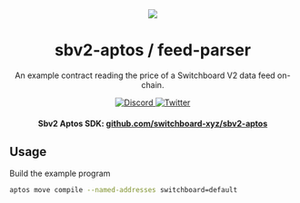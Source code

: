 <div align="center">
  <a href="#">
    <img src="https://github.com/switchboard-xyz/sbv2-core/raw/main/website/static/img/icons/switchboard/avatar.png" />
  </a>

  <h1>sbv2-aptos / feed-parser</h1>
  <p>An example contract reading the price of a Switchboard V2 data feed on-chain.</p>

  <p>
    <a href="https://discord.gg/switchboardxyz">
      <img alt="Discord" src="https://img.shields.io/discord/841525135311634443?color=blueviolet&logo=discord&logoColor=white" />
    </a>
    <a href="https://twitter.com/switchboardxyz">
      <img alt="Twitter" src="https://img.shields.io/twitter/follow/switchboardxyz?label=Follow+Switchboard" />
    </a>
  </p>

  <h4>
    <strong>Sbv2 Aptos SDK: </strong><a href="https://github.com/switchboard-xyz/sbv2-aptos">github.com/switchboard-xyz/sbv2-aptos</a>
  </h4>
</div>

## Usage

Build the example program

```bash
aptos move compile --named-addresses switchboard=default
```
